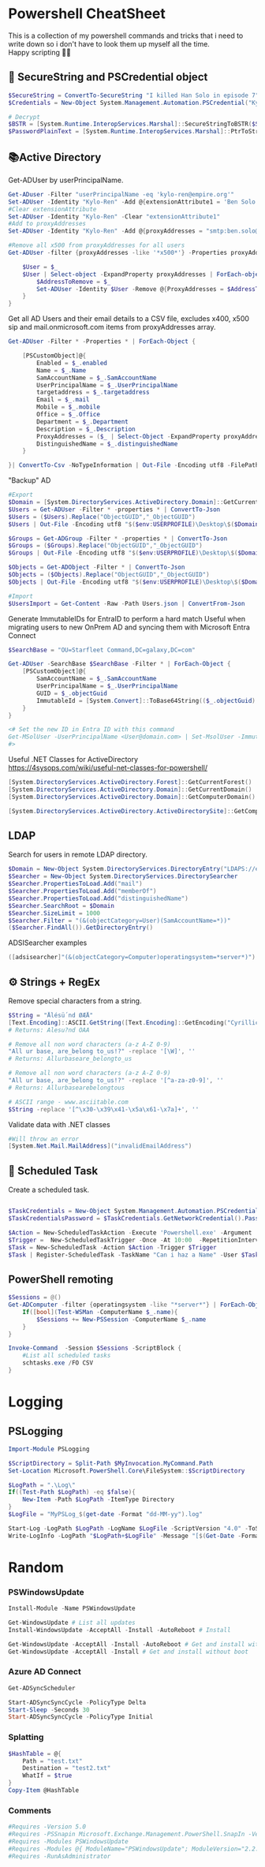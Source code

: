 # Powershell CheatSheet

This is a collection of my powershell commands and tricks that i need to write down so i don't have to look them up myself all the time.<br>
Happy scripting 🧑‍💻

## 🔐 SecureString and PSCredential object

```powershell
$SecureString = ConvertTo-SecureString "I killed Han Solo in episode 7" -AsPlainText -Force
$Credentials = New-Object System.Management.Automation.PSCredential("Kylo Ren", $SecureString)

# Decrypt
$BSTR = [System.Runtime.InteropServices.Marshal]::SecureStringToBSTR($SecureString)
$PasswordPlainText = [System.Runtime.InteropServices.Marshal]::PtrToStringAuto($BSTR)
```

## 📚Active Directory

Get-ADUser by userPrincipalName.

```powershell
Get-ADuser -Filter "userPrincipalName -eq 'kylo-ren@empire.org'"
Set-ADUser -Identity "Kylo-Ren" -Add @{extensionAttribute1 = 'Ben Solo' }
#Clear extensionAttribute
Set-ADUser -Identity "Kylo-Ren" -Clear "extensionAttribute1"
#Add to proxyAddresses
Set-ADUser -Identity "Kylo-Ren" -Add @{proxyAddresses = "smtp:ben.solo@empire.org" }

#Remove all x500 from proxyAddresses for all users
Get-ADUser -filter {proxyAddresses -like '*x500*'} -Properties proxyAddresses | ForEach-Object{

    $User = $_
    $User | Select-object -ExpandProperty proxyAddresses | ForEach-object {
        $AddressToRemove = $_
        Set-ADUser -Identity $User -Remove @{ProxyAddresses = $AddressToRemove}
    }
}
```

Get all AD Users and their email details to a CSV file, excludes x400, x500 sip and mail.onmicrosoft.com items from proxyAddresses array.

```powershell
Get-ADUser -Filter * -Properties * | ForEach-Object {

    [PSCustomObject]@{
        Enabled = $_.enabled
        Name = $_.Name
        SamAccountName = $_.SamAccountName
        UserPrincipalName = $_.UserPrincipalName
        targetaddress = $_.targetaddress
        Email = $_.mail
        Mobile = $_.mobile
        Office = $_.Office
        Department = $_.Department
        Description = $_.Description
        ProxyAddresses = ($_ | Select-Object -ExpandProperty proxyAddresses | Where-Object{$_ -notmatch "sip:" -and $_ -notmatch "x500:" -and $_ -notmatch "x400:" -and $_ -notmatch "@*.mail.onmicrosoft.com"}) -join ";"
        DistinguishedName = $_.distinguishedName
    }

}| ConvertTo-Csv -NoTypeInformation | Out-File -Encoding utf8 -FilePath "$($env:USERPROFILE)\Documents\$($env:COMPUTERNAME)_UsersExport_$(Get-Date -Format "dd_MM_yyyy_hh_mm_ss").csv"
```

"Backup" AD

```powershell
#Export
$Domain = [System.DirectoryServices.ActiveDirectory.Domain]::GetCurrentDomain()
$Users = Get-ADUser -Filter * -properties * | ConvertTo-Json
$Users = ($Users).Replace("ObjectGUID","_ObjectGUID")
$Users | Out-File -Encoding utf8 "$($env:USERPROFILE)\Desktop\$($Domain.PdcRoleOwner)_users.json"

$Groups = Get-ADGroup -Filter * -properties * | ConvertTo-Json
$Groups = ($Groups).Replace("ObjectGUID","_ObjectGUID")
$Groups | Out-File -Encoding utf8 "$($env:USERPROFILE)\Desktop\$($Domain.PdcRoleOwner)_groups.json"

$Objects = Get-ADObject -Filter * | ConvertTo-Json
$Objects = ($Objects).Replace("ObjectGUID","_ObjectGUID")
$Objects | Out-File -Encoding utf8 "$($env:USERPROFILE)\Desktop\$($Domain.PdcRoleOwner)_objects.json"

#Import
$UsersImport = Get-Content -Raw -Path Users.json | ConvertFrom-Json
```

Generate ImmutableIDs for EntraID to perform a hard match
Useful when migrating users to new OnPrem AD and syncing them with Microsoft Entra Connect
```powershell
$SearchBase = "OU=Starfleet Command,DC=galaxy,DC=com"

Get-ADUser -SearchBase $SearchBase -Filter * | ForEach-Object {
    [PSCustomObject]@{
        SamAccountName = $_.SamAccountName
        UserPrincipalName = $_.UserPrincipalName
        GUID = $_.objectGuid
        ImmutableId = [System.Convert]::ToBase64String(($_.objectGuid).ToByteArray())
    }
}

<# Set the new ID in Entra ID with this command
Get-MSolUser -UserPrincipalName <User@domain.com> | Set-MsolUser -ImmutableId <ImmutableId>
#>

```

Useful .NET Classes for ActiveDirectory<br>
https://4sysops.com/wiki/useful-net-classes-for-powershell/

```powershell
[System.DirectoryServices.ActiveDirectory.Forest]::GetCurrentForest()
[System.DirectoryServices.ActiveDirectory.Domain]::GetCurrentDomain()
[System.DirectoryServices.ActiveDirectory.Domain]::GetComputerDomain()

[System.DirectoryServices.ActiveDirectory.ActiveDirectorySite]::GetComputerSite()
```


## LDAP

Search for users in remote LDAP directory.

```powershell
$Domain = New-Object System.DirectoryServices.DirectoryEntry("LDAPS://empire.base:636",'kylo-ren','DadSlayerEP7')
$Searcher = New-Object System.DirectoryServices.DirectorySearcher
$Searcher.PropertiesToLoad.Add("mail")
$Searcher.PropertiesToLoad.Add("memberOf")
$Searcher.PropertiesToLoad.Add("distinguishedName")
$Searcher.SearchRoot = $Domain
$Searcher.SizeLimit = 1000
$Searcher.Filter = "(&(objectCategory=User)(SamAccountName=*))"
($Searcher.FindAll()).GetDirectoryEntry()
```

ADSISearcher examples

```powershell
([adsisearcher]"(&(objectCategory=Computer)operatingsystem=*server*)").FindAll()
```

## ⚙️ Strings + RegEx

Remove special characters from a string.

```powershell
$String = "Ålésü´nd ØÆÅ"
[Text.Encoding]::ASCII.GetString([Text.Encoding]::GetEncoding("Cyrillic").GetBytes($String))
# Returns: Alesu?nd OAA

# Remove all non word characters (a-z A-Z 0-9)
"All ur base, are_belong to_us!?" -replace '[\W]', ''
# Returns: Allurbaseare_belongto_us

# Remove all non word characters (a-z A-Z 0-9)
"All ur base, are_belong to_us!?" -replace '[^a-za-z0-9]', ''
# Returns: Allurbasearebelongtous

# ASCII range - www.asciitable.com
$String -replace '[^\x30-\x39\x41-\x5a\x61-\x7a]+', ''
```

Validate data with .NET classes

```powershell
#Will throw an error
[System.Net.Mail.MailAddress]("invalidEmailAddress")
```

## 📆 Scheduled Task

Create a scheduled task.

```powershell

$TaskCredentials = New-Object System.Management.Automation.PSCredential -ArgumentList 'pusur',$SecureStringPassword
$TaskCredentialsPassword = $TaskCredentials.GetNetworkCredential().Password

$Action = New-ScheduledTaskAction -Execute 'Powershell.exe' -Argument '-file C:\Scripts\lolcats_generator.ps1'
$Trigger =  New-ScheduledTaskTrigger -Once -At 10:00  -RepetitionInterval  (New-TimeSpan -Minutes 15)
$Task = New-ScheduledTask -Action $Action -Trigger $Trigger
$Task | Register-ScheduledTask -TaskName "Can i haz a Name" -User $TaskUser -Password $TaskCredentialsPassword
```

## PowerShell remoting

```powershell
$Sessions = @()
Get-ADComputer -filter {operatingsystem -like "*server*"} | ForEach-Object {
    If([bool](Test-WSMan -ComputerName $_.name){
        $Sessions += New-PSSession -ComputerName $_.name
    }
}

Invoke-Command  -Session $Sessions -ScriptBlock {
    #List all scheduled tasks
    schtasks.exe /FO CSV
}
```

# Logging 

##  PSLogging
``` powershell
Import-Module PSLogging

$ScriptDirectory = Split-Path $MyInvocation.MyCommand.Path
Set-Location Microsoft.PowerShell.Core\FileSystem::$ScriptDirectory

$LogPath = ".\Log\"
If((Test-Path $LogPath) -eq $false){
    New-Item -Path $LogPath -ItemType Directory
}
$LogFile = "MyPSLog_$(get-date -Format "dd-MM-yy").log"

Start-Log -LogPath $LogPath -LogName $LogFile -ScriptVersion "4.0" -ToScreen
Write-LogInfo -LogPath "$LogPath+$LogFile" -Message "[$(Get-Date -Format "dd-MM-yy HH:mm:ss")] Processing" -ToScreen
```

# Random

### PSWindowsUpdate
```powershell
Install-Module -Name PSWindowsUpdate

Get-WindowsUpdate # List all updates
Install-WindowsUpdate -AcceptAll -Install -AutoReboot # Install

Get-WindowsUpdate -AcceptAll -Install -AutoReboot # Get and install with boot
Get-WindowsUpdate -AcceptAll -Install # Get and install without boot
```

### Azure AD Connect

```powershell
Get-ADSyncScheduler

Start-ADSyncSyncCycle -PolicyType Delta
Start-Sleep -Seconds 30
Start-ADSyncSyncCycle -PolicyType Initial
```

### Splatting

```powershell
$HashTable = @{
    Path = "test.txt"
    Destination = "test2.txt"
    WhatIf = $true
}
Copy-Item @HashTable
```

### Comments

```powershell
#Requires -Version 5.0
#Requires -PSSnapin Microsoft.Exchange.Management.PowerShell.SnapIn -Version 1.0
#Requires -Modules PSWindowsUpdate
#Requires -Modules @{ ModuleName="PSWindowsUpdate"; ModuleVersion="2.2.0" }
#Requires -RunAsAdministrator
```
